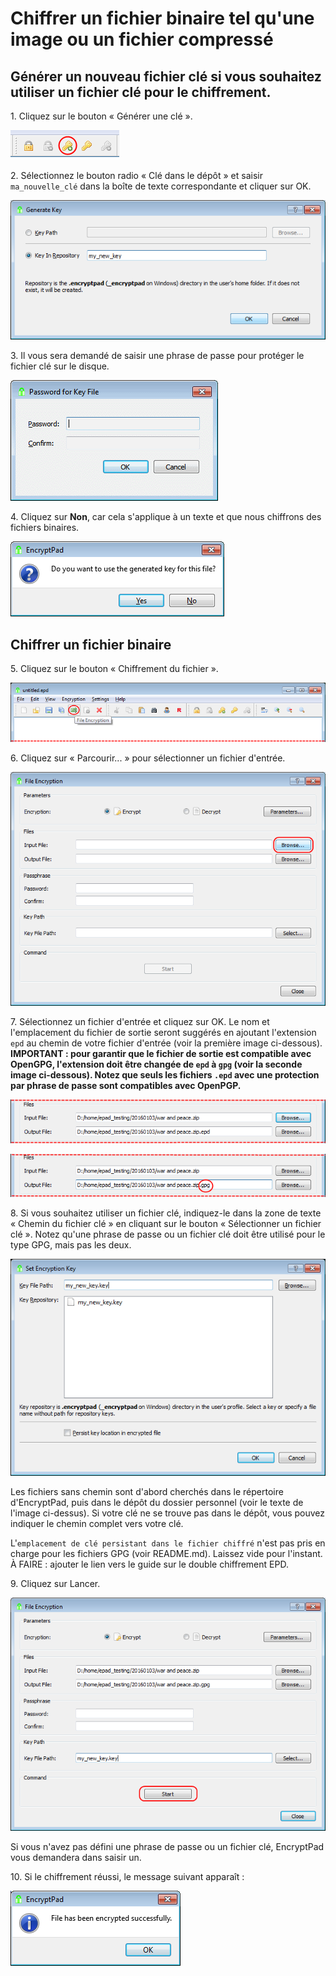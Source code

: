 # Chiffrer un fichier binaire tel qu'une image ou un fichier compressé

## Générer un nouveau fichier clé si vous souhaitez utiliser un fichier clé pour le chiffrement.

1\. Cliquez sur le bouton «&nbsp;Générer une clé&nbsp;».

![Bouton «&nbsp;Générer une clé&nbsp;»](images/generate_key_tool_button.png)

2\. Sélectionnez le bouton radio «&nbsp;Clé dans le dépôt&nbsp;» et saisir `ma_nouvelle_clé` dans la boîte de texte correspondante et cliquer sur OK.

![Boîte de dialogue « Générer une clé »](images/generate_key_dialog.png)

3\. Il vous sera demandé de saisir une phrase de passe pour protéger le fichier clé sur le disque.

![Phrase de passe du fichier](images/set_passphrase_for_key.png)

4\. Cliquez sur **Non**, car cela s'applique à un texte et que nous chiffrons des fichiers binaires.

![Boîte de dialogue «&nbsp;Utiliser une nouvelle clé&nbsp;»](images/use_new_key_dialog.png)

## Chiffrer un fichier binaire

5\. Cliquez sur le bouton «&nbsp;Chiffrement du fichier&nbsp;».

![Bouton «&nbsp;Chiffrement du fichier&nbsp;»](images/file_encryption_tool_button.png)

6\. Cliquez sur «&nbsp;Parcourir...&nbsp;» pour sélectionner un fichier d'entrée.

![Sélectionner un fichier d'entrée](images/select_input_file.png) 

7\. Sélectionnez un fichier d'entrée et cliquez sur OK. Le nom et l'emplacement du fichier de sortie seront suggérés en ajoutant l'extension `epd` au chemin de votre fichier d'entrée (voir la première image ci-dessous). **IMPORTANT : pour garantir que le fichier de sortie est compatible avec OpenGPG, l'extension doit être changée de `epd` à `gpg` (voir la seconde image ci-dessous). Notez que seuls les fichiers `.epd` avec une protection par phrase de passe sont compatibles avec OpenPGP.**

![Nom de fichier de sortie suggéré](images/input_file_selected.png)

![Renommé en gpg](images/renamed_to_gpg.png)

8\. Si vous souhaitez utiliser un fichier clé, indiquez-le dans la zone de texte «&nbsp;Chemin du fichier clé&nbsp;» en cliquant sur le bouton «&nbsp;Sélectionner un fichier clé&nbsp;». Notez qu'une phrase de passe ou un fichier clé doit être utilisé pour le type GPG, mais pas les deux.

![Boîte de dialogue «&nbsp;Définir une clé&nbsp;»](images/set_key_dialog.png)

Les fichiers sans chemin sont d'abord cherchés dans le répertoire d'EncryptPad, puis dans le dépôt du dossier personnel (voir le texte de l'image ci-dessus). Si votre clé ne se trouve pas dans le dépôt, vous pouvez indiquer le chemin complet vers votre clé. 

L'`emplacement de clé persistant dans le fichier chiffré` n'est pas pris en charge pour les fichiers GPG (voir README.md). Laissez vide pour l'instant. À FAIRE : ajouter le lien vers le guide sur le double chiffrement  EPD.

9\. Cliquez sur Lancer.

![Bouton Lancer](images/start_button.png)

Si vous n'avez pas défini une phrase de passe ou un fichier clé, EncryptPad vous demandera dans saisir un.

10\. Si le chiffrement réussi, le message suivant apparaît :

![Chiffrement réussi](images/encryption_success.png)